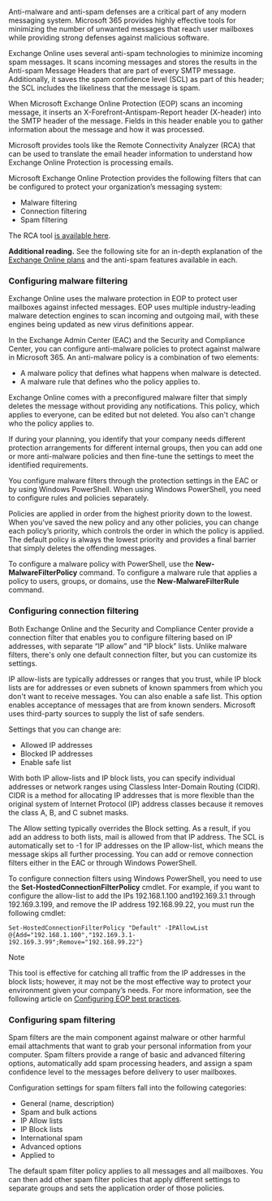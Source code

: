 Anti-malware and anti-spam defenses are a critical part of any modern messaging system. Microsoft 365 provides highly effective tools for minimizing the number of unwanted messages that reach user mailboxes while providing strong defenses against malicious software.

Exchange Online uses several anti-spam technologies to minimize incoming spam messages. It scans incoming messages and stores the results in the Anti-spam Message Headers that are part of every SMTP message. Additionally, it saves the spam confidence level (SCL) as part of this header; the SCL includes the likeliness that the message is spam.

When Microsoft Exchange Online Protection (EOP) scans an incoming message, it inserts an X-Forefront-Antispam-Report header (X-header) into the SMTP header of the message. Fields in this header enable you to gather information about the message and how it was processed.

Microsoft provides tools like the Remote Connectivity Analyzer (RCA) that can be used to translate the email header information to understand how Exchange Online Protection is processing emails.

Microsoft Exchange Online Protection provides the following filters that can be configured to protect your organization’s messaging system:

 *  Malware filtering
 *  Connection filtering
 *  Spam filtering

The RCA tool [is available here](https://aka.ms/RCA?azure-portal=true).

**Additional reading.** See the following site for an in-depth explanation of the [Exchange Online plans](https://aka.ms/edx-cld222x-eohttps://aka.ms/RCA?azure-portal=true) and the anti-spam features available in each.

### Configuring malware filtering

Exchange Online uses the malware protection in EOP to protect user mailboxes against infected messages. EOP uses multiple industry-leading malware detection engines to scan incoming and outgoing mail, with these engines being updated as new virus definitions appear.

In the Exchange Admin Center (EAC) and the Security and Compliance Center, you can configure anti-malware policies to protect against malware in Microsoft 365. An anti-malware policy is a combination of two elements:

 *  A malware policy that defines what happens when malware is detected.
 *  A malware rule that defines who the policy applies to.

Exchange Online comes with a preconfigured malware filter that simply deletes the message without providing any notifications. This policy, which applies to everyone, can be edited but not deleted. You also can't change who the policy applies to.

If during your planning, you identify that your company needs different protection arrangements for different internal groups, then you can add one or more anti-malware policies and then fine-tune the settings to meet the identified requirements.

You configure malware filters through the protection settings in the EAC or by using Windows PowerShell. When using Windows PowerShell, you need to configure rules and policies separately.

Policies are applied in order from the highest priority down to the lowest. When you've saved the new policy and any other policies, you can change each policy’s priority, which controls the order in which the policy is applied. The default policy is always the lowest priority and provides a final barrier that simply deletes the offending messages.

To configure a malware policy with PowerShell, use the **New-MalwareFilterPolicy** command. To configure a malware rule that applies a policy to users, groups, or domains, use the **New-MalwareFilterRule** command.

### Configuring connection filtering

Both Exchange Online and the Security and Compliance Center provide a connection filter that enables you to configure filtering based on IP addresses, with separate “IP allow” and “IP block” lists. Unlike malware filters, there's only one default connection filter, but you can customize its settings.

IP allow-lists are typically addresses or ranges that you trust, while IP block lists are for addresses or even subnets of known spammers from which you don't want to receive messages. You can also enable a safe list. This option enables acceptance of messages that are from known senders. Microsoft uses third-party sources to supply the list of safe senders.

Settings that you can change are:

 *  Allowed IP addresses
 *  Blocked IP addresses
 *  Enable safe list

With both IP allow-lists and IP block lists, you can specify individual addresses or network ranges using Classless Inter-Domain Routing (CIDR). CIDR is a method for allocating IP addresses that is more flexible than the original system of Internet Protocol (IP) address classes because it removes the class A, B, and C subnet masks.

The Allow setting typically overrides the Block setting. As a result, if you add an address to both lists, mail is allowed from that IP address. The SCL is automatically set to -1 for IP addresses on the IP allow-list, which means the message skips all further processing. You can add or remove connection filters either in the EAC or through Windows PowerShell.

To configure connection filters using Windows PowerShell, you need to use the **Set-HostedConnectionFilterPolicy** cmdlet. For example, if you want to configure the allow-list to add the IPs 192.168.1.100 and192.169.3.1 through 192.169.3.199, and remove the IP address 192.168.99.22, you must run the following cmdlet:

```
Set-HostedConnectionFilterPolicy "Default" -IPAllowList @{Add="192.168.1.100","192.169.3.1-192.169.3.99";Remove="192.168.99.22"}
```

> [!NOTE]
> This tool is effective for catching all traffic from the IP addresses in the block lists; however, it may not be the most effective way to protect your environment given your company’s needs. For more information, see the following article on [Configuring EOP best practices](https://technet.microsoft.com/library/jj723164%28v=exchg.150%29.aspxhttps://aka.ms/RCA?azure-portal=true).

### Configuring spam filtering

Spam filters are the main component against malware or other harmful email attachments that want to grab your personal information from your computer. Spam filters provide a range of basic and advanced filtering options, automatically add spam processing headers, and assign a spam confidence level to the messages before delivery to user mailboxes.

Configuration settings for spam filters fall into the following categories:

 *  General (name, description)
 *  Spam and bulk actions
 *  IP Allow lists
 *  IP Block lists
 *  International spam
 *  Advanced options
 *  Applied to

The default spam filter policy applies to all messages and all mailboxes. You can then add other spam filter policies that apply different settings to separate groups and sets the application order of those policies.
